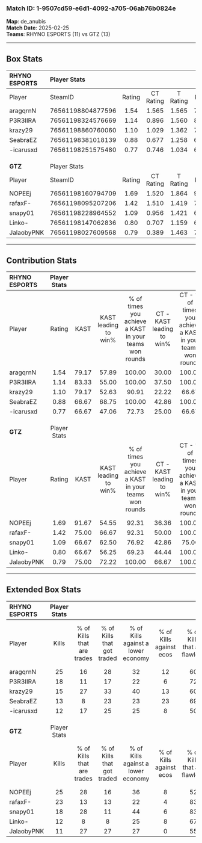 ### Match ID: 1-9507cd59-e6d1-4092-a705-06ab76b0824e  
**Map**: de_anubis  
**Match Date**: 2025-02-25  
**Teams**: RHYNO ESPORTS (11) vs GTZ (13)  

---  

## Box Stats  

| **RHYNO ESPORTS** | Player Stats      |        |           |          |       |       |       |         |        |      |     |
| :- | :- | :-: | :-: | :-: | :-: | :-: | :-: | :-: | :-: | :-: | :-: |
| Player            | SteamID           | Rating | CT Rating | T Rating | KAST  |  ADR  | Kills | Assists | Deaths | K/D  | HS% |
| aragqrnN          | 76561198804877596 |  1.54  |   1.565   |  1.565   | 79.17 | 118.6 |  25   |    5    |   18   | 1.39 | 52  |
| P3R3IIRA          | 76561198324576669 |  1.14  |   0.896   |  1.560   | 83.33 | 78.0  |  18   |    3    |   20   | 0.90 | 72  |
| krazy29           | 76561198860760060 |  1.10  |   1.029   |  1.362   | 79.17 | 73.9  |  15   |    4    |   15   | 1.00 | 20  |
| SeabraEZ          | 76561198381018139 |  0.88  |   0.677   |  1.258   | 66.67 | 79.8  |  13   |    7    |   19   | 0.68 | 61  |
| -icarusxd         | 76561198251575480 |  0.77  |   0.746   |  1.034   | 66.67 | 54.2  |  12   |    3    |   18   | 0.67 | 50  |
|                   |                   |        |           |          |       |       |       |         |        |      |     |
|                   |                   |        |           |          |       |       |       |         |        |      |     |
|                   |                   |        |           |          |       |       |       |         |        |      |     |
| **GTZ**           | Player Stats      |        |           |          |       |       |       |         |        |      |     |
| Player            | SteamID           | Rating | CT Rating | T Rating | KAST  |  ADR  | Kills | Assists | Deaths | K/D  | HS% |
| NOPEEj            | 76561198160794709 |  1.69  |   1.520   |  1.864   | 91.67 | 95.9  |  25   |    5    |   12   | 2.08 | 52  |
| rafaxF-           | 76561198095207206 |  1.42  |   1.510   |  1.419   | 75.00 | 92.2  |  23   |    5    |   15   | 1.53 | 17  |
| snapy01           | 76561198228964552 |  1.09  |   0.956   |  1.421   | 66.67 | 77.9  |  18   |    5    |   17   | 1.06 | 44  |
| Linko-            | 76561198147062836 |  0.80  |   0.707   |  1.159   | 66.67 | 58.1  |  12   |    8    |   18   | 0.67 | 66  |
| JalaobyPNK        | 76561198027609568 |  0.79  |   0.389   |  1.463   | 75.00 | 72.8  |  11   |   10    |   22   | 0.50 | 90  |
---  

## Contribution Stats  

| **RHYNO ESPORTS** | Player Stats |       |                      |                                                        |                           |                                                             |                          |                                                            |
| :- | :-: | :-: | :-: | :-: | :-: | :-: | :-: | :-: |
| Player            |    Rating    | KAST  | KAST leading to win% | % of times you achieve a KAST in your teams won rounds | CT - KAST leading to win% | CT - % of times you achieve a KAST in your teams won rounds | T - KAST leading to win% | T - % of times you achieve a KAST in your teams won rounds |
| aragqrnN          |     1.54     | 79.17 |        57.89         |                         100.00                         |           30.00           |                           100.00                            |          88.89           |                           100.00                           |
| P3R3IIRA          |     1.14     | 83.33 |        55.00         |                         100.00                         |           37.50           |                           100.00                            |          66.67           |                           100.00                           |
| krazy29           |     1.10     | 79.17 |        52.63         |                         90.91                          |           22.22           |                            66.67                            |          80.00           |                           100.00                           |
| SeabraEZ          |     0.88     | 66.67 |        68.75         |                         100.00                         |           42.86           |                           100.00                            |          88.89           |                           100.00                           |
| -icarusxd         |     0.77     | 66.67 |        47.06         |                         72.73                          |           25.00           |                            66.67                            |          66.67           |                           75.00                            |
|                   |              |       |                      |                                                        |                           |                                                             |                          |                                                            |
|                   |              |       |                      |                                                        |                           |                                                             |                          |                                                            |
|                   |              |       |                      |                                                        |                           |                                                             |                          |                                                            |
| **GTZ**           | Player Stats |       |                      |                                                        |                           |                                                             |                          |                                                            |
| Player            |    Rating    | KAST  | KAST leading to win% | % of times you achieve a KAST in your teams won rounds | CT - KAST leading to win% | CT - % of times you achieve a KAST in your teams won rounds | T - KAST leading to win% | T - % of times you achieve a KAST in your teams won rounds |
| NOPEEj            |     1.69     | 91.67 |        54.55         |                         92.31                          |           36.36           |                           100.00                            |          72.73           |                           88.89                            |
| rafaxF-           |     1.42     | 75.00 |        66.67         |                         92.31                          |           50.00           |                           100.00                            |          80.00           |                           88.89                            |
| snapy01           |     1.09     | 66.67 |        62.50         |                         76.92                          |           42.86           |                            75.00                            |          77.78           |                           77.78                            |
| Linko-            |     0.80     | 66.67 |        56.25         |                         69.23                          |           44.44           |                           100.00                            |          71.43           |                           55.56                            |
| JalaobyPNK        |     0.79     | 75.00 |        72.22         |                         100.00                         |           66.67           |                           100.00                            |          75.00           |                           100.00                           |
---  

## Extended Box Stats  

| **RHYNO ESPORTS** | Player Stats |                            |                            |                                    |                         |                              |                                 |        |                             |                                     |                          |                               |                            |
| :- | :-: | :-: | :-: | :-: | :-: | :-: | :-: | :-: | :-: | :-: | :-: | :-: | :-: |
| Player            |    Kills     | % of Kills that are trades | % of Kills that got traded | % of Kills against a lower economy | % of Kills against ecos | % of Kills that are flawless | % of Kills that are close duels | Deaths | % of Deaths that get traded | % of Deaths against a lower economy | % of Deaths against ecos | % of Deaths that are flawless | % of Deaths that are close |
| aragqrnN          |      25      |             16             |             28             |                 32                 |           12            |              60              |                8                |   18   |              6              |                 22                  |            6             |              61               |             11             |
| P3R3IIRA          |      18      |             11             |             17             |                 22                 |            6            |              72              |                0                |   20   |             20              |                 25                  |            5             |              70               |             10             |
| krazy29           |      15      |             27             |             33             |                 40                 |           13            |              60              |                0                |   15   |              7              |                 20                  |            0             |              80               |             0              |
| SeabraEZ          |      13      |             8              |             23             |                 23                 |           23            |              69              |                8                |   19   |             21              |                 21                  |            0             |              58               |             0              |
| -icarusxd         |      12      |             17             |             25             |                 25                 |            8            |              50              |               25                |   18   |             22              |                 17                  |            0             |              78               |             6              |
|                   |              |                            |                            |                                    |                         |                              |                                 |        |                             |                                     |                          |                               |                            |
|                   |              |                            |                            |                                    |                         |                              |                                 |        |                             |                                     |                          |                               |                            |
|                   |              |                            |                            |                                    |                         |                              |                                 |        |                             |                                     |                          |                               |                            |
| **GTZ**           | Player Stats |                            |                            |                                    |                         |                              |                                 |        |                             |                                     |                          |                               |                            |
| Player            |    Kills     | % of Kills that are trades | % of Kills that got traded | % of Kills against a lower economy | % of Kills against ecos | % of Kills that are flawless | % of Kills that are close duels | Deaths | % of Deaths that get traded | % of Deaths against a lower economy | % of Deaths against ecos | % of Deaths that are flawless | % of Deaths that are close |
| NOPEEj            |      25      |             28             |             16             |                 36                 |            8            |              52              |                8                |   12   |             17              |                  8                  |            0             |              58               |             8              |
| rafaxF-           |      23      |             13             |             13             |                 22                 |            4            |              83              |                0                |   15   |             13              |                 20                  |            7             |              60               |             7              |
| snapy01           |      18      |             28             |             11             |                 44                 |            6            |              83              |                0                |   17   |             24              |                 18                  |            0             |              82               |             0              |
| Linko-            |      12      |             8              |             8              |                 25                 |            8            |              67              |                8                |   18   |             33              |                 28                  |            0             |              61               |             0              |
| JalaobyPNK        |      11      |             27             |             27             |                 27                 |            0            |              55              |               18                |   22   |             27              |                 23                  |            5             |              55               |             18             |
